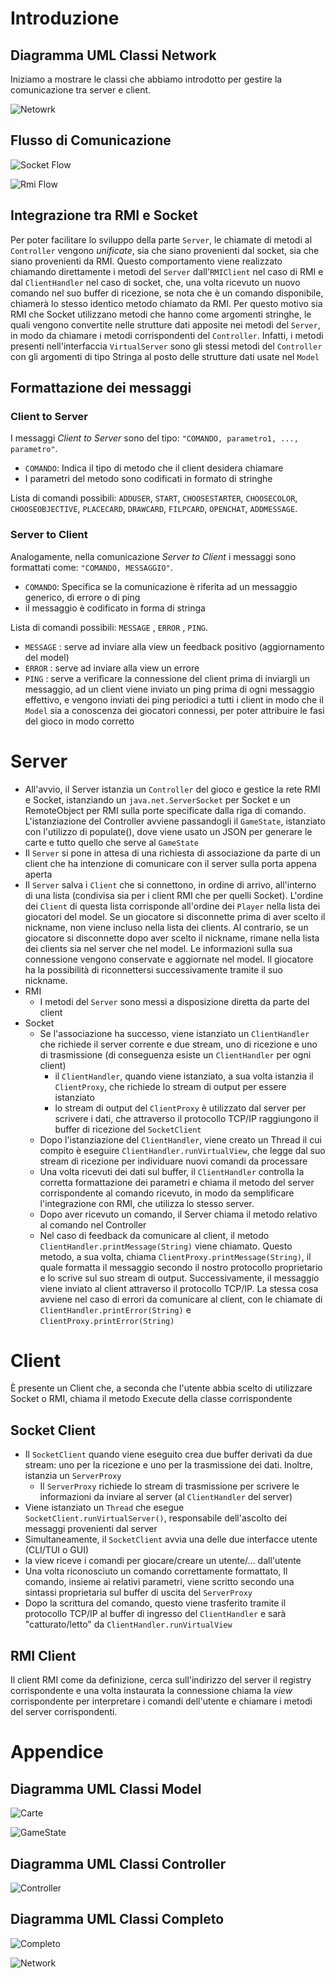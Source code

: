 # Introduzione 

## Diagramma UML Classi Network 

Iniziamo a mostrare le classi che abbiamo introdotto per gestire la comunicazione tra server e client.

![Netowrk](img/network2.svg)

## Flusso di Comunicazione

![Socket Flow](img/socket-protocol2.svg)

![Rmi Flow](img/rmi-protocol2.svg)

## Integrazione tra RMI e Socket

Per poter facilitare lo sviluppo della parte `Server`, le chiamate di metodi al `Controller` vengono *unificate*, sia che siano provenienti dal socket, sia che siano provenienti da RMI.
Questo comportamento viene realizzato chiamando direttamente i metodi del `Server` dall'`RMIClient` nel caso di RMI e dal `ClientHandler` nel caso di socket, che, una volta ricevuto un nuovo comando nel suo buffer di ricezione, se nota che è un comando disponibile, chiamerà lo stesso identico metodo chiamato da RMI.
Per questo motivo sia RMI che Socket utilizzano metodi che hanno come argomenti stringhe, le quali vengono convertite nelle strutture dati apposite nei metodi del `Server`, in modo da chiamare i metodi corrispondenti del `Controller`. Infatti, i metodi presenti nell'interfaccia `VirtualServer` sono gli stessi metodi del `Controller` con gli argomenti di tipo Stringa al posto delle strutture dati usate nel `Model`

## Formattazione dei messaggi

### Client to Server

I messaggi *Client to Server* sono del tipo: `"COMANDO, parametro1, ..., parametro"`.

- `COMANDO`: Indica il tipo di metodo che il client desidera chiamare
- I parametri del metodo sono codificati in formato di stringhe

Lista di comandi possibili: `ADDUSER`, `START`, `CHOOSESTARTER`, `CHOOSECOLOR`, `CHOOSEOBJECTIVE`, `PLACECARD`, `DRAWCARD`, `FILPCARD`, `OPENCHAT`, `ADDMESSAGE`.


### Server to Client

Analogamente, nella comunicazione *Server to Client* i messaggi sono formattati come: `"COMANDO, MESSAGGIO"`.

- `COMANDO`: Specifica se la comunicazione è riferita ad un messaggio generico, di errore o di ping 
- il messaggio è codificato in forma di stringa

Lista di comandi possibili: `MESSAGE` , `ERROR` , `PING`.

- `MESSAGE` : serve ad inviare alla view un feedback positivo (aggiornamento del model)
- `ERROR` : serve ad inviare alla view un errore
- `PING` : serve a verificare la connessione del client prima di inviargli un messaggio, ad un client viene inviato un ping prima di ogni messaggio effettivo, e vengono inviati dei ping periodici a tutti i client in modo che il `Model` sia a conoscenza dei giocatori connessi, per poter attribuire le fasi del gioco in modo corretto

# Server

- All'avvio, il Server istanzia un `Controller` del gioco e gestice la rete RMI e Socket, istanziando un `java.net.ServerSocket` per Socket e un RemoteObject per RMI sulla porte specificate dalla riga di comando. L'istanziazione del Controller avviene passandogli il `GameState`, istanziato con l'utilizzo di populate(), dove viene usato un JSON per generare le carte e tutto quello che serve al `GameState`
- Il `Server` si pone in attesa di una richiesta di associazione da parte di un client che ha intenzione di comunicare con il server sulla porta appena aperta
- Il `Server` salva i `Client` che si connettono, in ordine di arrivo, all'interno di una lista (condivisa sia per i client RMI che per quelli Socket). L'ordine dei `Client` di questa lista corrisponde all'ordine dei `Player` nella lista dei giocatori del model. 
  Se un giocatore si disconnette prima di aver scelto il nickname, non viene incluso nella lista dei clients. Al contrario, se un giocatore si disconnette dopo aver scelto il nickname, rimane nella lista dei clients sia nel server che nel model. Le informazioni sulla sua connessione vengono conservate e aggiornate nel model. Il giocatore ha la possibilità di riconnettersi successivamente tramite il suo nickname.
- RMI
  - I metodi del `Server` sono messi a disposizione diretta da parte del client
- Socket 
  - Se l'associazione ha successo, viene istanziato un `ClientHandler` che richiede il server corrente e due stream, uno di ricezione e uno di trasmissione (di conseguenza esiste un `ClientHandler` per ogni client)
    - il `ClientHandler`, quando viene istanziato, a sua volta istanzia il `ClientProxy`, che richiede lo stream di output per essere istanziato
    - lo stream di output del `ClientProxy` è utilizzato dal server per scrivere i dati, che attraverso il protocollo TCP/IP raggiungono il buffer di ricezione del `SocketClient`
  - Dopo l'istanziazione del `ClientHandler`, viene creato un Thread il cui compito è eseguire `ClientHandler.runVirtualView`, che legge dal suo stream di ricezione per individuare nuovi comandi da processare
  - Una volta ricevuti dei dati sul buffer, il `ClientHandler` controlla la corretta formattazione dei parametri e chiama il metodo del server corrispondente al comando ricevuto, in modo da semplificare l'integrazione con RMI, che utilizza lo stesso server. 
  - Dopo aver ricevuto un comando, il Server chiama il metodo relativo al comando nel Controller
  - Nel caso di feedback da comunicare al client, il metodo `ClientHandler.printMessage(String)` viene chiamato. Questo metodo, a sua volta, chiama `ClientProxy.printMessage(String)`, il quale formatta il messaggio secondo il nostro protocollo proprietario e lo scrive sul suo stream di output. Successivamente, il messaggio viene inviato al client attraverso il protocollo TCP/IP. La stessa cosa avviene nel caso di errori da comunicare al client, con le chiamate di `ClientHandler.printError(String)` e `ClientProxy.printError(String)`


# Client 

È presente un Client che, a seconda che l'utente abbia scelto di utilizzare Socket o RMI, chiama il metodo Execute della classe corrispondente

## Socket Client

- Il `SocketClient` quando viene eseguito crea due buffer derivati da due stream: uno per la ricezione e uno per la trasmissione dei dati. Inoltre, istanzia un `ServerProxy`
  - Il `ServerProxy` richiede lo stream di trasmissione per scrivere le informazioni da inviare al server (al `ClientHandler` del server)
- Viene istanziato un `Thread` che esegue `SocketClient.runVirtualServer()`, responsabile dell'ascolto dei messaggi provenienti dal server
- Simultaneamente, il `SocketClient` avvia una delle due interfacce utente (CLI/TUI o GUI)
- la view riceve i comandi per giocare/creare un utente/... dall'utente
- Una volta riconosciuto un comando correttamente formattato, Il comando, insieme ai relativi parametri, viene scritto secondo una sintassi proprietaria sul buffer di uscita del `ServerProxy`
- Dopo la scrittura del comando, questo viene trasferito tramite il protocollo TCP/IP al buffer di ingresso del `ClientHandler` e sarà "catturato/letto" da `ClientHandler.runVirtualView`

## RMI Client

Il client RMI come da definizione, cerca sull'indirizzo del server il registry corrispondente e una volta instaurata la connessione chiama la *view* corrispondente per interpretare i comandi dell'utente e chiamare i metodi del server corrispondenti. 

# Appendice

## Diagramma UML Classi Model

![Carte](img/card2.svg)

![GameState](img/gamestate2.svg)

## Diagramma UML Classi Controller

![Controller](img/controller2.svg)

## Diagramma UML Classi Completo

![Completo](img/complete2.svg)

![Network](img/network2.svg)